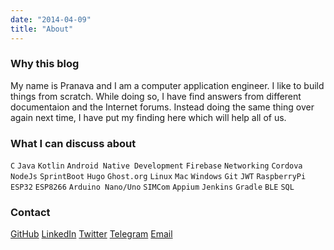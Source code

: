 ```yaml
---
date: "2014-04-09"
title: "About"
---
```


### Why this blog

My name is Pranava and I am a computer application engineer. I like to build things from scratch. While doing so, I have find answers from different documentaion and the Internet forums. Instead doing the same thing over again next time, I have put my finding here which will help all of us.

### What I can discuss about

`C` `Java` `Kotlin` `Android Native Development` `Firebase` `Networking` `Cordova` `NodeJs` `SprintBoot` `Hugo` `Ghost.org` `Linux` `Mac` `Windows` `Git` `JWT` `RaspberryPi` `ESP32` `ESP8266` `Arduino Nano/Uno` `SIMCom` `Appium` `Jenkins` `Gradle` `BLE` `SQL`

### Contact

[GitHub](https://github.com/pranavagiligar) [LinkedIn](https://www.linkedin.com/in/grpranava/) [Twitter](https://twitter.com/grpranava) [Telegram](https://t.me/grpranava) [Email](mailto:pranava@giligar.xyz)
